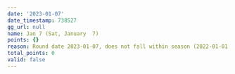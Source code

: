 ```yaml
---
date: '2023-01-07'
date_timestamp: 738527
gg_url: null
name: Jan 7 (Sat, January  7)
points: {}
reason: Round date 2023-01-07, does not fall within season (2022-01-01 to 2022-12-30)
total_points: 0
valid: false
---
```


